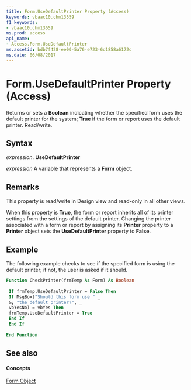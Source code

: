 ```yaml
---
title: Form.UseDefaultPrinter Property (Access)
keywords: vbaac10.chm13559
f1_keywords:
- vbaac10.chm13559
ms.prod: access
api_name:
- Access.Form.UseDefaultPrinter
ms.assetid: bdb7f428-ee00-5a76-e723-6d1858a6172c
ms.date: 06/08/2017
---
```



# Form.UseDefaultPrinter Property (Access)

Returns or sets a  **Boolean** indicating whether the specified form uses the default printer for the system; **True** if the form or report uses the default printer. Read/write.


## Syntax

 _expression_. **UseDefaultPrinter**

 _expression_ A variable that represents a **Form** object.


## Remarks

This property is read/write in Design view and read-only in all other views.

When this property is  **True**, the form or report inherits all of its printer settings from the settings of the default printer. Changing the printer associated with a form or report by assigning its **Printer** property to a **Printer** object sets the **UseDefaultPrinter** property to **False**.


## Example

The following example checks to see if the specified form is using the default printer; if not, the user is asked if it should.


```vb
Function CheckPrinter(frmTemp As Form) As Boolean 
 
 If frmTemp.UseDefaultPrinter = False Then 
 If MsgBox("Should this form use " _ 
 &; "the default printer?", _ 
 vbYesNo) = vbYes Then 
 frmTemp.UseDefaultPrinter = True 
 End If 
 End If 
 
End Function
```


## See also


#### Concepts


[Form Object](form-object-access.md)


